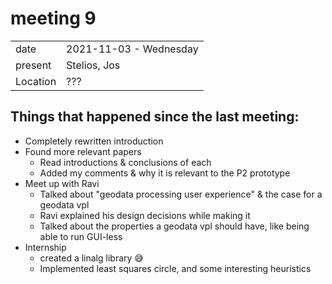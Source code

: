 # meeting 9
|          |                         |
| -------- | ----------------------- |
| date     | 2021-11-03 - Wednesday
| present  | Stelios, Jos
| Location | ???

## Things that happened since the last meeting:
- Completely rewritten introduction
- Found more relevant papers
  - Read introductions & conclusions of each
  - Added my comments & why it is relevant to the P2 prototype
- Meet up with Ravi
  - Talked about "geodata processing user experience" & the case for a geodata vpl
  - Ravi explained his design decisions while making it
  - Talked about the properties a geodata vpl should have, like being able to run GUI-less
- Internship
  - created a linalg library 😅
  - Implemented least squares circle, and some interesting heuristics




